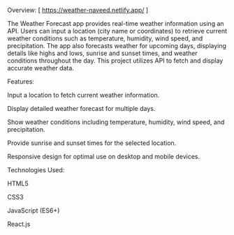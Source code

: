 Overview: [ https://weather-naveed.netlify.app/ ]


The Weather Forecast app provides real-time weather information using an API. Users can input a location (city name or coordinates) to retrieve current weather conditions such as temperature, humidity, wind speed, and precipitation. The app also forecasts weather for upcoming days, displaying details like highs and lows, sunrise and sunset times, and weather conditions throughout the day. This project utilizes API to fetch and display accurate weather data.



Features:


Input a location to fetch current weather information.

Display detailed weather forecast for multiple days.

Show weather conditions including temperature, humidity, wind speed, and precipitation.

Provide sunrise and sunset times for the selected location.

Responsive design for optimal use on desktop and mobile devices.


Technologies Used:

HTML5

CSS3

JavaScript (ES6+)

React.js

